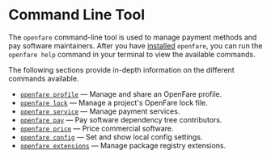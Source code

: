 # Command Line Tool

The `openfare` command-line tool is used to manage payment methods and pay software maintainers.
After you have [installed](../installation.md) `openfare`, you can run the `openfare help` command in your terminal to view the available commands.

The following sections provide in-depth information on the different commands available.

* [`openfare profile`](profile.md) — Manage and share an OpenFare profile.
* [`openfare lock`](lock.md) — Manage a project's OpenFare lock file.
* [`openfare service`](./service) — Manage payment services.
* [`openfare pay`](./pay.md) — Pay software dependency tree contributors.
* [`openfare price`](./price.md) — Price commercial software.
* [`openfare config`](./config.md) — Set and show local config settings.
* [`openfare extensions`](./extensions.md) — Manage package registry extensions.
